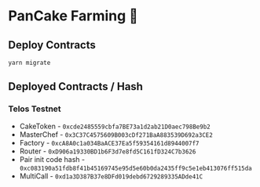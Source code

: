 # PanCake Farming 🥞

## Deploy Contracts

`yarn migrate`

## Deployed Contracts / Hash

### Telos Testnet

- CakeToken - `0xcde2485559cbfa7BE73a1d2ab21D0aec798Be9b2`
- MasterChef - `0x3C37C4575609B003cDf271BaA883539D692a3CE2`
- Factory - `0xcA8A0c1a034BaACE37Ea5f59354161d8944007f7`
- Router - `0xD906a19330BD1b6F3d7e8fd5C161fD324C7b3626`
- Pair init code hash - `0xc083190a51fdb8f41b45169745e95d5e60b0da2435ff9c5e1eb413076ff515da`
- MultiCall - `0xd1a3D387B37e8DFd019debd6729289335ADde41C`
